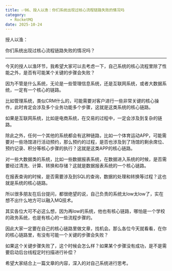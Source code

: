 ```yaml
---
title: ✅06、授人以渔：你们系统出现过核心流程链路失败的情况吗
category:
  - RocketMQ
date: 2025-10-24
---
```


<!-- more -->

授人以渔：

你们系统出现过核心流程链路失败的情况吗？

---

今天的授人以渔环节，我希望大家可以去考虑一下，自己系统的核心流程里除了性能之外，是否有可能某个关键的步骤会失败？

因为不管是什么系统，无论是一些管理信息系统，还是互联网系统，或者大数据系统，一定有一个核心的链路。

比如管理系统，类似CRM什么的，可能需要对客户进行一些非常关键的核心操作，此时肯定会涉及多个业务功能多个步骤，这就是这类系统的核心链路。

如果是互联网系统，比如是电商系统，在交易的过程中，一定会涉及到复杂的链路。

除此之外，任何一个其他的系统都会有这种链路，比如一个体育运动APP，可能需要对一些场馆进行活动预约，那么预约的过程，是否也涉及到了场馆的剩余席位、预约记录、积分等核心步骤的执行？这就是这类APP的核心链路。

对一些大数据类的系统，比如一些数据报表系统，在数据进入系统的时候，是否需要经过清洗、计算、转换和存储？这就是数据报表系统的一个核心链路。

在报表查询的时候，是否需要涉及到SQL的查询，数据的处理和转换等过程？这也就是系统的核心链路。

所以很多朋友在后台提问，都很绝望的说，自己负责的系统太low太low了，实在想不出什么地方可以融入MQ技术。

其实各位大可不必这么想，因为再low的系统，他也有核心链路，哪怕是一个学校的政务系统，也是有核心的一些流程步骤的。

因此大家一定要在自己的核心链路里做文章，找机会。那么各位今天就看看，在你的核心链路里，有没有可能一个关键的步骤会失败？

如果这个关键步骤失败了，这个时候会怎么样？如果某个步骤没有成功，是不是需要启动后台线程定时扫描进行补偿？

希望大家结合上一篇文章的内容，深入的对自己系统进行思考。